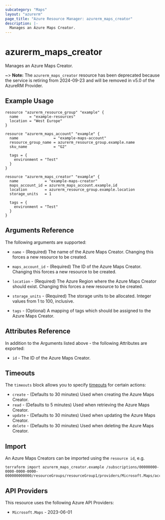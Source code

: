 ```yaml
---
subcategory: "Maps"
layout: "azurerm"
page_title: "Azure Resource Manager: azurerm_maps_creator"
description: |-
  Manages an Azure Maps Creator.
---
```


# azurerm_maps_creator

Manages an Azure Maps Creator.

~> **Note:** The `azurerm_maps_creator` resource has been deprecated because the service is retiring from 2024-09-23 and will be removed in v5.0 of the AzureRM Provider.

## Example Usage

```hcl
resource "azurerm_resource_group" "example" {
  name     = "example-resources"
  location = "West Europe"
}

resource "azurerm_maps_account" "example" {
  name                = "example-maps-account"
  resource_group_name = azurerm_resource_group.example.name
  sku_name            = "G2"

  tags = {
    environment = "Test"
  }
}

resource "azurerm_maps_creator" "example" {
  name            = "example-maps-creator"
  maps_account_id = azurerm_maps_account.example.id
  location        = azurerm_resource_group.example.location
  storage_units   = 1

  tags = {
    environment = "Test"
  }
}
```

## Arguments Reference

The following arguments are supported:

* `name` - (Required) The name of the Azure Maps Creator. Changing this forces a new resource to be created.

* `maps_account_id` - (Required) The ID of the Azure Maps Creator. Changing this forces a new resource to be created.

* `location` - (Required) The Azure Region where the Azure Maps Creator should exist. Changing this forces a new resource to be created.

* `storage_units` - (Required) The storage units to be allocated. Integer values from 1 to 100, inclusive.

* `tags` - (Optional) A mapping of tags which should be assigned to the Azure Maps Creator.

## Attributes Reference

In addition to the Arguments listed above - the following Attributes are exported:

* `id` - The ID of the Azure Maps Creator.

## Timeouts

The `timeouts` block allows you to specify [timeouts](https://developer.hashicorp.com/terraform/language/resources/configure#define-operation-timeouts) for certain actions:

* `create` - (Defaults to 30 minutes) Used when creating the Azure Maps Creator.
* `read` - (Defaults to 5 minutes) Used when retrieving the Azure Maps Creator.
* `update` - (Defaults to 30 minutes) Used when updating the Azure Maps Creator.
* `delete` - (Defaults to 30 minutes) Used when deleting the Azure Maps Creator.

## Import

An Azure Maps Creators can be imported using the `resource id`, e.g.

```shell
terraform import azurerm_maps_creator.example /subscriptions/00000000-0000-0000-0000-000000000000/resourceGroups/resourceGroup1/providers/Microsoft.Maps/accounts/account1/creators/creator1
```

## API Providers
<!-- This section is generated, changes will be overwritten -->
This resource uses the following Azure API Providers:

* `Microsoft.Maps` - 2023-06-01
